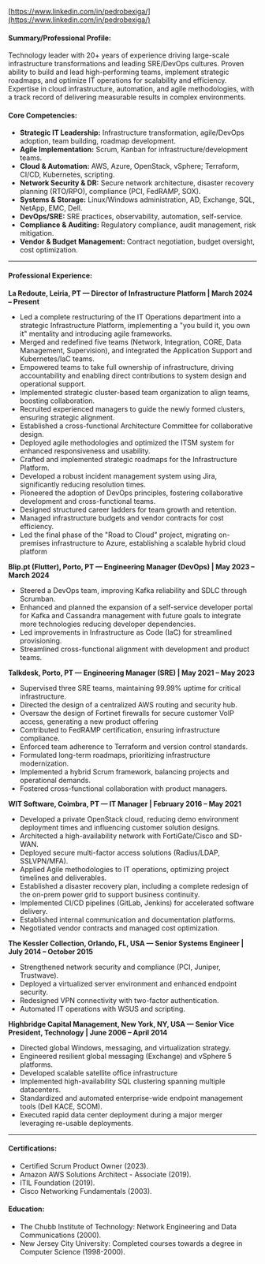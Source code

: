[https://www.linkedin.com/in/pedrobexiga/](https://www.linkedin.com/in/pedrobexiga/)
#### Summary/Professional Profile:

Technology leader with 20+ years of experience driving large-scale infrastructure transformations and leading SRE/DevOps cultures. Proven ability to build and lead high-performing teams, implement strategic roadmaps, and optimize IT operations for scalability and efficiency. Expertise in cloud infrastructure, automation, and agile methodologies, with a track record of delivering measurable results in complex environments.

#### Core Competencies:

* **Strategic IT Leadership:** Infrastructure transformation, agile/DevOps adoption, team building, roadmap development.
* **Agile Implementation:** Scrum, Kanban for infrastructure/development teams.
* **Cloud & Automation:** AWS, Azure, OpenStack, vSphere; Terraform, CI/CD, Kubernetes, scripting.
* **Network Security & DR:** Secure network architecture, disaster recovery planning (RTO/RPO), compliance (PCI, FedRAMP, SOX).
* **Systems & Storage:** Linux/Windows administration, AD, Exchange, SQL, NetApp, EMC, Dell.
* **DevOps/SRE:** SRE practices, observability, automation, self-service.
* **Compliance & Auditing:** Regulatory compliance, audit management, risk mitigation.
* **Vendor & Budget Management:** Contract negotiation, budget oversight, cost optimization.

---
#### Professional Experience:

**La Redoute, Leiria, PT — Director of Infrastructure Platform \| March 2024 – Present**

* Led a complete restructuring of the IT Operations department into a strategic Infrastructure Platform, implementing a "you build it, you own it" mentality and introducing agile frameworks.
* Merged and redefined five teams (Network, Integration, CORE, Data Management, Supervision), and integrated the Application Support and Kubernetes/IaC teams.
* Empowered teams to take full ownership of infrastructure, driving accountability and enabling direct contributions to system design and operational support.
* Implemented strategic cluster-based team organization to align teams, boosting collaboration.
* Recruited experienced managers to guide the newly formed clusters, ensuring strategic alignment.
* Established a cross-functional Architecture Committee for collaborative design.
* Deployed agile methodologies and optimized the ITSM system for enhanced responsiveness and usability.
* Crafted and implemented strategic roadmaps for the Infrastructure Platform.
* Developed a robust incident management system using Jira, significantly reducing resolution times.
* Pioneered the adoption of DevOps principles, fostering collaborative development and cross-functional teams.
* Designed structured career ladders for team growth and retention.
* Managed infrastructure budgets and vendor contracts for cost efficiency.
* Led the final phase of the "Road to Cloud" project, migrating on-premises infrastructure to Azure, establishing a scalable hybrid cloud platform

**Blip.pt (Flutter), Porto, PT — Engineering Manager (DevOps) \| May 2023 – March 2024**

* Steered a DevOps team, improving Kafka reliability and SDLC through Scrumban.
* Enhanced and planned the expansion of a self-service developer portal for Kafka and Cassandra management with future goals to integrate more technologies reducing developer dependencies.
* Led improvements in Infrastructure as Code (IaC) for streamlined provisioning.
* Streamlined cross-functional alignment with development and product teams.

**Talkdesk, Porto, PT — Engineering Manager (SRE) \| May 2021 – May 2023**

* Supervised three SRE teams, maintaining 99.99% uptime for critical infrastructure.
* Directed the design of a centralized AWS routing and security hub.
* Oversaw the design of Fortinet firewalls for secure customer VoIP access, generating a new product offering
* Contributed to FedRAMP certification, ensuring infrastructure compliance.
* Enforced team adherence to Terraform and version control standards.
* Formulated long-term roadmaps, prioritizing infrastructure modernization.
* Implemented a hybrid Scrum framework, balancing projects and operational demands.
* Fostered cross-functional collaboration with product managers.

**WIT Software, Coimbra, PT — IT Manager \| February 2016 – May 2021**

* Developed a private OpenStack cloud, reducing demo environment deployment times and influencing customer solution designs.
* Architected a high-availability network with FortiGate/Cisco and SD-WAN.
* Deployed secure multi-factor access solutions (Radius/LDAP, SSLVPN/MFA).
* Applied Agile methodologies to IT operations, optimizing project timelines and deliverables.
* Established a disaster recovery plan, including a complete redesign of the on-prem power grid to support business continuity.
* Implemented CI/CD pipelines (GitLab, Jenkins) for accelerated software delivery.
* Established internal communication and documentation platforms.
* Negotiated vendor contracts and managed cost optimization.

**The Kessler Collection, Orlando, FL, USA — Senior Systems Engineer \| July 2014 – October 2015**

* Strengthened network security and compliance (PCI, Juniper, Trustwave).
* Deployed a virtualized server environment and enhanced endpoint security.
* Redesigned VPN connectivity with two-factor authentication.
* Automated IT operations with WSUS and scripting.

**Highbridge Capital Management, New York, NY, USA — Senior Vice President, Technology \| June 2006 – April 2014**

* Directed global Windows, messaging, and virtualization strategy.
* Engineered resilient global messaging (Exchange) and vSphere 5 platforms.
* Developed scalable satellite office infrastructure
* Implemented high-availability SQL clustering spanning multiple datacenters.
* Standardized and automated enterprise-wide endpoint management tools (Dell KACE, SCOM).
* Executed rapid data center deployment during a major merger leveraging re-usable deployments.

---
#### Certifications:

* Certified Scrum Product Owner (2023).
* Amazon AWS Solutions Architect - Associate (2019).
* ITIL Foundation (2019).
* Cisco Networking Fundamentals (2003).

#### Education:

* The Chubb Institute of Technology: Network Engineering and Data Communications (2000).
* New Jersey City University: Completed courses towards a degree in Computer Science (1998-2000).
